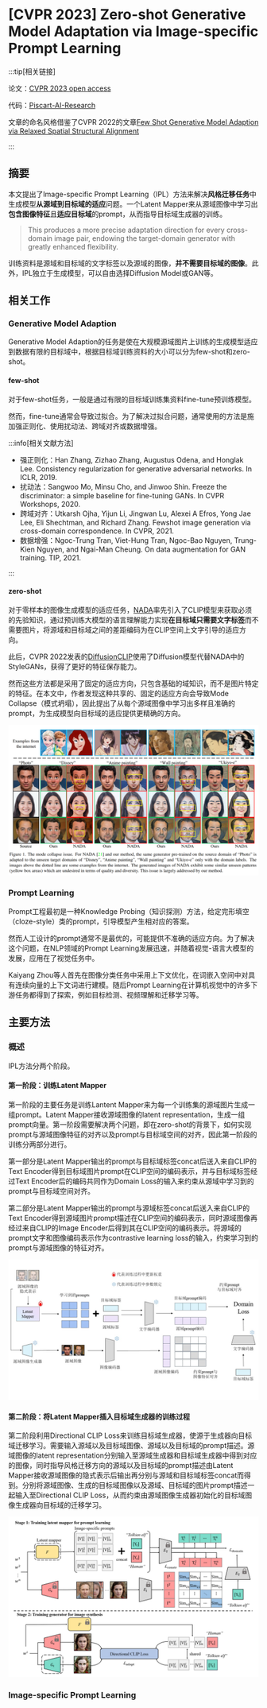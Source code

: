 # [CVPR 2023] Zero-shot Generative Model Adaptation via Image-specific Prompt Learning

:::tip[相关链接]

论文：[CVPR 2023 open access](https://openaccess.thecvf.com/content/CVPR2023/papers/Guo_Zero-Shot_Generative_Model_Adaptation_via_Image-Specific_Prompt_Learning_CVPR_2023_paper.pdf)

代码：[Piscart-AI-Research](https://github.com/Picsart-AI-Research/IPL-Zero-Shot-Generative-Model-Adaptation)

文章的命名风格借鉴了CVPR 2022的文章[Few Shot Generative Model Adaption via Relaxed Spatial Structural Alignment](https://openaccess.thecvf.com/content/CVPR2022/papers/Xiao_Few_Shot_Generative_Model_Adaption_via_Relaxed_Spatial_Structural_Alignment_CVPR_2022_paper.pdf)

:::

## 摘要

本文提出了Image-specific Prompt Learning（IPL）方法来解决**风格迁移任务**中生成模型**从源域到目标域的适应**问题。一个Latent Mapper来从源域图像中学习出**包含图像特征**且**适应目标域**的prompt，从而指导目标域生成器的训练。

> This produces a more precise adaptation direction for every cross-domain image pair, endowing the target-domain generator with greatly enhanced flexibility.

训练资料是源域和目标域的文字标签以及源域的图像，**并不需要目标域的图像**。此外，IPL独立于生成模型，可以自由选择Diffusion Model或GAN等。

## 相关工作

### Generative Model Adaption

Generative Model Adaption的任务是使在大规模源域图片上训练的生成模型适应到数据有限的目标域中，根据目标域训练资料的大小可以分为few-shot和zero-shot。

#### few-shot

对于few-shot任务，一般是通过有限的目标域训练集资料fine-tune预训练模型。

然而，fine-tune通常会导致过拟合。为了解决过拟合问题，通常使用的方法是施加强正则化、使用扰动法、跨域对齐或数据增强。

:::info[相关文献方法]

- 强正则化：Han Zhang, Zizhao Zhang, Augustus Odena, and Honglak Lee. Consistency regularization for generative adversarial networks. In ICLR, 2019.
- 扰动法：Sangwoo Mo, Minsu Cho, and Jinwoo Shin. Freeze the discriminator: a simple baseline for fine-tuning GANs. In CVPR Workshops, 2020.
- 跨域对齐：Utkarsh Ojha, Yijun Li, Jingwan Lu, Alexei A Efros, Yong Jae Lee, Eli Shechtman, and Richard Zhang. Fewshot image generation via cross-domain correspondence. In CVPR, 2021.
- 数据增强：Ngoc-Trung Tran, Viet-Hung Tran, Ngoc-Bao Nguyen, Trung-Kien Nguyen, and Ngai-Man Cheung. On data augmentation for GAN training. TIP, 2021.

:::

#### zero-shot

对于零样本的图像生成模型的适应任务，[NADA](https://arxiv.org/pdf/2108.00946.pdf)率先引入了CLIP模型来获取必须的先验知识，通过预训练大模型的语言理解能力实现**在目标域只需要文字标签**而不需要图片，将源域和目标域之间的差距编码为在CLIP空间上文字引导的适应方向。

此后，CVPR 2022发表的[DiffusionCLIP](https://arxiv.org/pdf/2110.02711.pdf)使用了Diffusion模型代替NADA中的StyleGANs，获得了更好的特征保存能力。

然而这些方法都是采用了固定的适应方向，只包含基础的域知识，而不是图片特定的特征。在本文中，作者发现这种共享的、固定的适应方向会导致Mode Collapse（模式坍塌），因此提出了从每个源域图像中学习出多样且准确的prompt，为生成模型向目标域的适应提供更精确的方向。

![image-20231221214755712](https://raw.githubusercontent.com/bonjour-npy/Image-Hosting-Service/main/typora_imagesimage-20231221214755712.png)

### Prompt Learning

Prompt工程最初是一种Knowledge Probing（知识探测）方法，给定完形填空（cloze-style）类的prompt，引导模型产生相对应的答案。

然而人工设计的prompt通常不是最优的，可能提供不准确的适应方向。为了解决这个问题，在NLP领域的Prompt Learning发展迅速，并随着视觉-语言大模型的发展，应用在了视觉任务中。

Kaiyang Zhou等人首先在图像分类任务中采用上下文优化，在词嵌入空间中对具有连续向量的上下文词进行建模。随后Prompt Learning在计算机视觉中的许多下游任务都得到了探索，例如目标检测、视频理解和迁移学习等。

## 主要方法

### 概述

IPL方法分两个阶段。

#### 第一阶段：训练Latent Mapper

第一阶段的主要任务是训练Lantent Mapper来为每一个训练集的源域图片生成一组prompt。Latent Mapper接收源域图像的latent representation，生成一组prompt向量。第一阶段需要解决两个问题，即在zero-shot的背景下，如何实现prompt与源域图像特征的对齐以及prompt与目标域空间的对齐，因此第一阶段的训练分两部分进行。

第一部分是Latent Mapper输出的prompt与目标域标签concat后送入来自CLIP的Text Encoder得到目标域图片prompt在CLIP空间的编码表示，并与目标域标签经过Text Encoder后的编码共同作为Domain Loss的输入来约束从源域中学习到的prompt与目标域空间对齐。

第二部分是Latent Mapper输出的prompt与源域标签concat后送入来自CLIP的Text Encoder得到源域图片prompt描述在CLIP空间的编码表示，同时源域图像再经过来自CLIP的Image Encoder后得到其在CLIP空间的编码表示。将源域的prompt文字和图像编码表示作为contrastive learning loss的输入，约束学习到的prompt与源域图像的特征对齐。

![prompt产生策略](https://raw.githubusercontent.com/bonjour-npy/Image-Hosting-Service/main/typora_imagesprompt产生策略.jpg)

#### 第二阶段：将Latent Mapper插入目标域生成器的训练过程

第二阶段利用Directional CLIP Loss来训练目标域生成器，使源于生成器向目标域迁移学习。需要输入源域以及目标域图像、源域以及目标域的prompt描述。源域图像的latent representation分别输入至源域生成器和目标域生成器中得到对应的图像，同时指导风格迁移方向的源域以及目标域的prompt描述由Latent Mapper接收源域图像的隐式表示后输出再分别与源域和目标域标签concat而得到。分别将源域图像、生成的目标域图像以及源域、目标域的图片prompt描述一起输入至Directional CLIP Loss，从而约束由源域图像生成器初始化的目标域图像生成器向目标域的迁移学习。

![image-20231221231045323](https://raw.githubusercontent.com/bonjour-npy/Image-Hosting-Service/main/typora_imagesimage-20231221231045323.png)

### Image-specific Prompt Learning

